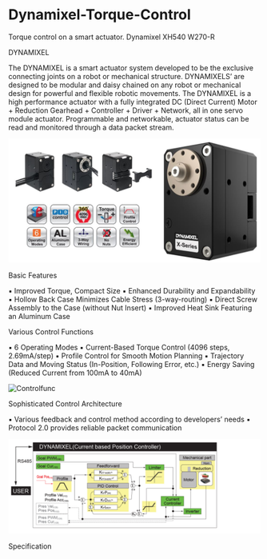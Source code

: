 # Dynamixel-Torque-Control
Torque control on a smart actuator. Dynamixel XH540 W270-R


DYNAMIXEL

The DYNAMIXEL is a smart actuator system developed to be the exclusive connecting joints on a robot or mechanical structure. DYNAMIXELS’ are designed to be modular and daisy chained on any robot or mechanical design for powerful and flexible robotic movements. The DYNAMIXEL is a high performance actuator with a fully integrated DC (Direct Current) Motor + Reduction Gearhead + Controller + Driver + Network, all in one servo module actuator. 
Programmable and networkable, actuator status can be read and monitored through a data packet stream. 

![Dynamixel XH540 W-270](Capture.JPG)

Basic Features

▪ Improved Torque, Compact Size
▪ Enhanced Durability and Expandability
▪ Hollow Back Case Minimizes Cable Stress (3-way-routing)
▪ Direct Screw Assembly to the Case (without Nut Insert)
▪ Improved Heat Sink Featuring an Aluminum Case

Various Control Functions

▪ 6 Operating Modes
▪ Current-Based Torque Control (4096 steps, 2.69mA/step)
▪ Profile Control for Smooth Motion Planning
▪ Trajectory Data and Moving Status (In-Position, Following Error, etc.)
▪ Energy Saving (Reduced Current from 100mA to 40mA)

![Controlfunc](ControlFunc.PNG)

Sophisticated Control Architecture

▪ Various feedback and control method according to developers’ needs
▪ Protocol 2.0 provides reliable packet communication

![CurrentControlArchitecture](CurrentControlArc.PNG)

Specification



